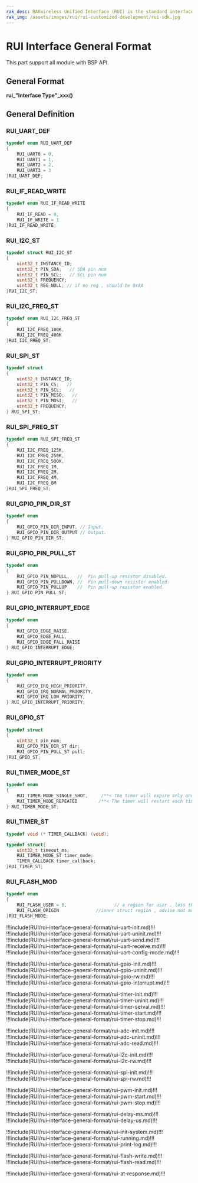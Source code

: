 ```yaml
---
rak_desc: RAKwireless Unified Interface (RUI) is the standard interface defined to simplify the firmware development for the ecosystem of the hardware of RAK. RUI defines an API that abstracts the complexity of the hardware layer. Through the RUI API, customers can control all the functionalities of the module without the need to deal with the complexity of low-level hardware protocols such as SPI, I2C, etc.
rak_img: /assets/images/rui/rui-customized-development/rui-sdk.jpg
---
```


# RUI Interface General Format

This part support all module with BSP API.

## General Format

**rui\_"Interface Type"\_xxx()**

## General Definition

### RUI_UART_DEF

```c
typedef enum RUI_UART_DEF
{
	RUI_UART0 = 0,
	RUI_UART1 = 1,
	RUI_UART2 = 2,
	RUI_UART3 = 3
}RUI_UART_DEF;
```

### RUI_IF_READ_WRITE

```c
typedef enum RUI_IF_READ_WRITE
{
	RUI_IF_READ = 0,
	RUI_IF_WRITE = 1
}RUI_IF_READ_WRITE;
```

### RUI_I2C_ST

```c
typedef struct RUI_I2C_ST
{
	uint32_t INSTANCE_ID;
	uint32_t PIN_SDA;   // SDA pin num
	uint32_t PIN_SCL;   // SCL pin num
	uint32_t FREQUENCY;
	uint32_t REG_NULL; // if no reg , should be 0xAA
}RUI_I2C_ST;
```

### RUI_I2C_FREQ_ST

```c
typedef enum RUI_I2C_FREQ_ST
{
	RUI_I2C_FREQ_100K,
	RUI_I2C_FREQ_400K
}RUI_I2C_FREQ_ST;
```

### RUI_SPI_ST

```c
typedef struct
{
	uint32_t INSTANCE_ID;
	uint32_t PIN_CS;   //
	uint32_t PIN_SCL;   //
	uint32_t PIN_MISO;   //
	uint32_t PIN_MOSI;   //
	uint32_t FREQUENCY;
} RUI_SPI_ST;
```

### RUI_SPI_FREQ_ST

```c
typedef enum RUI_SPI_FREQ_ST
{
	RUI_I2C_FREQ_125K,
	RUI_I2C_FREQ_250K,
	RUI_I2C_FREQ_500K,
	RUI_I2C_FREQ_1M,
	RUI_I2C_FREQ_2M,
	RUI_I2C_FREQ_4M,
	RUI_I2C_FREQ_8M
}RUI_SPI_FREQ_ST;
```

### RUI_GPIO_PIN_DIR_ST

```c
typedef enum
{
	RUI_GPIO_PIN_DIR_INPUT, // Input.
	RUI_GPIO_PIN_DIR_OUTPUT // Output.
} RUI_GPIO_PIN_DIR_ST;
```

### RUI_GPIO_PIN_PULL_ST

```c
typedef enum
{
	RUI_GPIO_PIN_NOPULL,   //  Pin pull-up resistor disabled.
	RUI_GPIO_PIN_PULLDOWN, //  Pin pull-down resistor enabled.
	RUI_GPIO_PIN_PULLUP    //  Pin pull-up resistor enabled.
} RUI_GPIO_PIN_PULL_ST;
```

### RUI_GPIO_INTERRUPT_EDGE

```c
typedef enum
{
    RUI_GPIO_EDGE_RAISE,
    RUI_GPIO_EDGE_FALL,
    RUI_GPIO_EDGE_FALL_RAISE
} RUI_GPIO_INTERRUPT_EDGE;
```

### RUI_GPIO_INTERRUPT_PRIORITY

```c
typedef enum
{
    RUI_GPIO_IRQ_HIGH_PRIORITY,
    RUI_GPIO_IRQ_NORMAL_PRIORITY,
    RUI_GPIO_IRQ_LOW_PRIORITY,
} RUI_GPIO_INTERRUPT_PRIORITY;
```

### RUI_GPIO_ST

```c
typedef struct
{
	uint32_t pin_num;
	RUI_GPIO_PIN_DIR_ST dir;
	RUI_GPIO_PIN_PULL_ST pull;
}RUI_GPIO_ST;
```

### RUI_TIMER_MODE_ST

```c
typedef enum
{
	RUI_TIMER_MODE_SINGLE_SHOT,     /**< The timer will expire only once. */
	RUI_TIMER_MODE_REPEATED        /**< The timer will restart each time it expires. */
} RUI_TIMER_MODE_ST;
```

### RUI_TIMER_ST

```c
typedef void (* TIMER_CALLBACK) (void);

typedef struct{
	uint32_t timeout_ms;
	RUI_TIMER_MODE_ST timer_mode;
	TIMER_CALLBACK timer_callback;
}RUI_TIMER_ST;
```

### RUI_FLASH_MOD

```c
typedef enum
{
    RUI_FLASH_USER = 0,                  // a region for user , less than 128 bytes
    RUI_FLASH_ORIGIN              //inner struct region , advise not modify it
}RUI_FLASH_MODE;
```

!!!include(RUI/rui-interface-general-format/rui-uart-init.md)!!!
!!!include(RUI/rui-interface-general-format/rui-uart-uninit.md)!!!
!!!include(RUI/rui-interface-general-format/rui-uart-send.md)!!!
!!!include(RUI/rui-interface-general-format/rui-uart-receive.md)!!!
!!!include(RUI/rui-interface-general-format/rui-uart-config-mode.md)!!!

!!!include(RUI/rui-interface-general-format/rui-gpio-init.md)!!!
!!!include(RUI/rui-interface-general-format/rui-gpio-uninit.md)!!!
!!!include(RUI/rui-interface-general-format/rui-gpio-rw.md)!!!
!!!include(RUI/rui-interface-general-format/rui-gpio-interrupt.md)!!!

!!!include(RUI/rui-interface-general-format/rui-timer-init.md)!!!
!!!include(RUI/rui-interface-general-format/rui-timer-uninit.md)!!!
!!!include(RUI/rui-interface-general-format/rui-timer-setval.md)!!!
!!!include(RUI/rui-interface-general-format/rui-timer-start.md)!!!
!!!include(RUI/rui-interface-general-format/rui-timer-stop.md)!!!

!!!include(RUI/rui-interface-general-format/rui-adc-init.md)!!!
!!!include(RUI/rui-interface-general-format/rui-adc-uninit.md)!!!
!!!include(RUI/rui-interface-general-format/rui-adc-read.md)!!!

!!!include(RUI/rui-interface-general-format/rui-i2c-init.md)!!!
!!!include(RUI/rui-interface-general-format/rui-i2c-rw.md)!!!

!!!include(RUI/rui-interface-general-format/rui-spi-init.md)!!!
!!!include(RUI/rui-interface-general-format/rui-spi-rw.md)!!!

!!!include(RUI/rui-interface-general-format/rui-pwm-init.md)!!!
!!!include(RUI/rui-interface-general-format/rui-pwm-start.md)!!!
!!!include(RUI/rui-interface-general-format/rui-pwm-stop.md)!!!

!!!include(RUI/rui-interface-general-format/rui-delay-ms.md)!!!
!!!include(RUI/rui-interface-general-format/rui-delay-us.md)!!!

!!!include(RUI/rui-interface-general-format/rui-init-system.md)!!!
!!!include(RUI/rui-interface-general-format/rui-running.md)!!!
!!!include(RUI/rui-interface-general-format/rui-print-log.md)!!!

!!!include(RUI/rui-interface-general-format/rui-flash-write.md)!!!
!!!include(RUI/rui-interface-general-format/rui-flash-read.md)!!!

!!!include(RUI/rui-interface-general-format/rui-at-response.md)!!!
